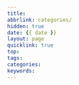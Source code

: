 ```yaml
---
title: 
abbrlink: categories/
hidden: true
date: {{ date }}
layout: page
quicklink: true
top:
tags:
categories:
keywords:
---
```

